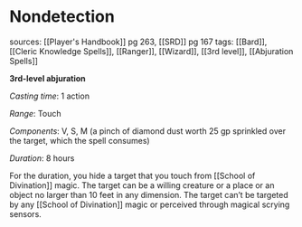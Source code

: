 # Nondetection
sources: [[Player's Handbook]] pg 263, [[SRD]] pg 167
tags: [[Bard]], [[Cleric Knowledge Spells]], [[Ranger]], [[Wizard]], [[3rd level]], [[Abjuration Spells]]

**3rd-level abjuration**

*Casting time*: 1 action

*Range*: Touch

*Components*: V, S, M (a pinch of diamond dust worth 25 gp sprinkled over the target, which the spell consumes)

*Duration*: 8 hours

For the duration, you hide a target that you touch from [[School of Divination]] magic. The target can be a willing creature or a place or an object no larger than 10 feet in any dimension. The target can’t be targeted by any [[School of Divination]] magic or perceived through magical scrying sensors.
